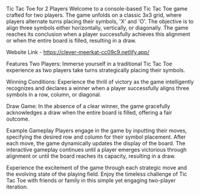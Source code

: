 Tic Tac Toe for 2 Players
Welcome to a console-based Tic Tac Toe game crafted for two players. The game unfolds on a classic 3x3 grid, where players alternate turns placing their symbols, 'X' and 'O'. The objective is to align three symbols either horizontally, vertically, or diagonally. The game reaches its conclusion when a player successfully achieves this alignment or when the entire board is filled, resulting in a draw.

Website Link - https://clever-meerkat-cc09c9.netlify.app/

Features
Two Players: Immerse yourself in a traditional Tic Tac Toe experience as two players take turns strategically placing their symbols.

Winning Conditions: Experience the thrill of victory as the game intelligently recognizes and declares a winner when a player successfully aligns three symbols in a row, column, or diagonal.

Draw Game: In the absence of a clear winner, the game gracefully acknowledges a draw when the entire board is filled, offering a fair outcome.

Example Gameplay
Players engage in the game by inputting their moves, specifying the desired row and column for their symbol placement. After each move, the game dynamically updates the display of the board. The interactive gameplay continues until a player emerges victorious through alignment or until the board reaches its capacity, resulting in a draw.

Experience the excitement of the game through each strategic move and the evolving state of the playing field. Enjoy the timeless challenge of Tic Tac Toe with friends or family in this simple yet engaging two-player iteration.
